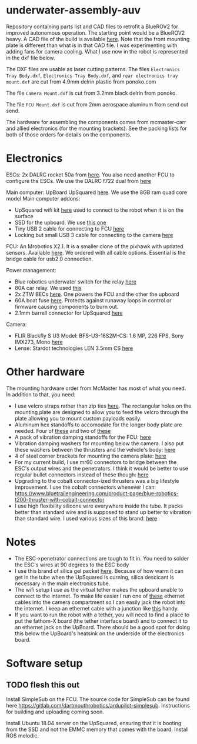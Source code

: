 # underwater-assembly-auv
Repository containing parts list and CAD files to retrofit a BlueROV2 for improved autonomous operation. The starting point would be a BlueROV2 heavy. A CAD file of the build is available [here](https://www.dropbox.com/s/99sjkslvtko1nd0/Electronics.igs?dl=0). Note that the front mounting plate is different than what is in that CAD file. I was experimenting with adding fans for camera cooling. What I use now in the robot is represented in the dxf file below.

The DXF files are usable as laser cutting patterns. The files `Electronics Tray Body.dxf`, `Electronics Tray Body.dxf`, and `rear electronics tray mount.dxf` are cut from 4.9mm delrin plastic from ponoko.com

The file `Camera Mount.dxf` is cut from 3.2mm black delrin from ponoko.

The file `FCU Mount.dxf` is cut from 2mm aerospace aluminum from send cut send.

The hardware for assembling the components comes from mcmaster-carr and allied electronics (for the mounting brackets). See the packing lists for both of those orders for details on the components.

# Electronics

ESCs: 2x DALRC rocket 50a from [here](https://www.getfpv.com/dalrc-rocket-50a-3-6s-blheli-32-4-in-1-esc.html). You also need another FCU to configure the ESCs. We use the DALRC f722 dual from [here](https://www.banggood.com/DALRC-F722-DUAL-STM32F722RGT6-F7-Flight-Controller-MPU6000-and-ICM20602-Built-in-OSD-for-RC-Drone-p-1346923.html?utm_source=google&utm_medium=cpc_ods&utm_campaign=arvin-cam-sds-view-tent-content&utm_content=arvin&gclid=EAIaIQobChMIp-L2zNah6gIVja_ICh15_QWHEAAYASAAEgIs4vD_BwE&cur_warehouse=CN)

Main computer: UpBoard UpSquared [here](https://up-board.org/upsquared/specifications/). We use the 8GB ram quad core model
Main computer addons:
  * UpSquared wifi kit [here](https://up-shop.org/m-2-2230-wifi-kit-wifi-802-11-ac-2t2r-for-up-squared-metal-chassis.html) used to connect to the robot when it is on the surface
  * SSD for the upboard. We use [this one](https://www.amazon.com/gp/product/B07GZLJD5R/ref=ppx_yo_dt_b_search_asin_title?ie=UTF8&psc=1)
  * Tiny USB 2 cable for connecting to FCU [here](https://www.amazon.com/gp/product/B01NAMTC5T/ref=ppx_yo_dt_b_search_asin_title?ie=UTF8&psc=1)
  * Locking but small USB 3 cable for connecting to the camera [here](https://www.usbfirewire.com/parts/rr-armsk-xxgr.html#RR-ARMSK-12GR)
  
FCU: An Mrobotics X2.1. It is a smaller clone of the pixhawk with updated sensors. Available [here](https://store.mrobotics.io/mRo-X2-1-Rev-2-p/mro-x2.1rv2-mr.htm). We ordered with all cable options. Essential is the bridge cable for usb2.0 connection.

Power management:
  * Blue robotics underwater switch for the relay [here](https://bluerobotics.com/store/comm-control-power/switch/switch-10-5a-r1/)
  * 80A car relay. We used [this](https://www.amazon.com/gp/product/B00RX11KLW/ref=ppx_yo_dt_b_search_asin_title?ie=UTF8&psc=1)
  * 2x ZTW BECs [here](https://www.amazon.com/gp/product/B071CHGWRM/ref=ppx_yo_dt_b_search_asin_title?ie=UTF8&psc=1). One powers the FCU and the other the upboard
  * 60A boat fuse [here](https://www.amazon.com/gp/product/B0000AXYEO/ref=ppx_yo_dt_b_search_asin_title?ie=UTF8&psc=1). Protects against runaway loops in control or firmware causing components to burn out.
  * 2.1mm barrell connector for UpSquared [here](https://www.amazon.com/gp/product/B081TV7SQ7/ref=ppx_yo_dt_b_search_asin_title?ie=UTF8&psc=1)
  
Camera:
  * FLIR Blackfly S U3 Model: BFS-U3-16S2M-CS: 1.6 MP, 226 FPS, Sony IMX273, Mono [here](https://www.flir.com/products/blackfly-s-usb3/?model=BFS-U3-16S2M-CS)
  * Lense: Stardot technologies LEN 3.5mm CS [here](http://stardot.com/megapixel-lenses)

# Other hardware

The mounting hardware order from McMaster has most of what you need. In addition to that, you need:

* I use velcro straps rather than zip ties [here](https://www.amazon.com/gp/your-account/order-history/ref=ppx_yo_dt_b_search_od?ie=UTF8&ij=&opt=ab&ref_=&search=112-1121929-5260201). The rectangular  holes on the mounting plate are designed to allow you to feed the velcro through the plate allowing you to mount custom payloads easily.
* Aluminum hex standoffs to accomodate for the longer body plate are needed. Four of [these](https://www.mcmaster.com/98952A108/) and two of [these](https://www.mcmaster.com/98952A118/)
* A pack of vibration damping standoffs for the FCU: [here](https://www.amazon.com/gp/product/B082ZNTKXT/ref=ppx_yo_dt_b_search_asin_image?ie=UTF8&psc=1)
* Vibration damping washers for mounting below the camera. I also put these washers between the thrusters and the vehicle's body: [here](https://www.amazon.com/gp/product/B077B5PPMQ/ref=ppx_yo_dt_b_search_asin_title?ie=UTF8&psc=1)
* 4 of steel corner brackets for mounting the camera plate: [here](https://www.alliedelec.com/product/keystone-electronics/4336/70181667/?referrer=search)
* For my current build, I use mr60 connectors to bridge between the ESC's output wires and the penetrators. I think it would be better to use regular bullet connectors instead of these though: [here](https://www.amazon.com/gp/product/B0711XJ3Q2/ref=ppx_yo_dt_b_search_asin_title?ie=UTF8&psc=1)
* Upgrading to the cobalt connector-ized thrusters was a big lifestyle improvement. I use the cobalt connectors whenever I can: https://www.bluetrailengineering.com/product-page/blue-robotics-t200-thruster-with-cobalt-connector
* I use high flexibility silicone wire everywhere inside the tube. It packs better than standard wire and is supposed to stand up better to vibration than standard wire. I used various sizes of this brand: [here](https://www.amazon.com/BNTECHGO-Silicone-Flexible-Resistant-Insulation/dp/B018H1BDP4/ref=pd_day0_23_1/146-2345653-4128354?_encoding=UTF8&pd_rd_i=B018H1BDP4&pd_rd_r=cafb2983-5c39-4335-8fcb-0022308be669&pd_rd_w=NUnrJ&pd_rd_wg=tu8oQ&pf_rd_p=ecf748b5-e796-4a0d-9a46-406a973ba8da&pf_rd_r=4QPC3SEZKFXJTSN7T173&psc=1&refRID=4QPC3SEZKFXJTSN7T173)


# Notes

* The ESC->penetrator connections are tough to fit in. You need to solder the ESC's wires at 90 degrees to the ESC body
* I use this brand of silica gel packet [here](https://www.amazon.com/gp/product/B01LZAQPEY/ref=ppx_yo_dt_b_search_asin_title?ie=UTF8&psc=1). Because of how warm it can get in the tube when the UpSquared is curning, silica descicant is necessary in the main electronics tube.
* The wifi setup I use as the virtual tether makes the upboard unable to connect to the internet. To make life easier I run one of [these](https://www.amazon.com/gp/product/B01IQWGKQ6/ref=ppx_yo_dt_b_search_asin_title?ie=UTF8&psc=1) ethernet cables into the camera compartment so I can easily jack the robot into the internet. I keep an ethernet cable with a junction like [this](https://www.amazon.com/gp/product/B016B13U9Y/ref=ppx_yo_dt_b_search_asin_title?ie=UTF8&psc=1) handy.
* If you want to run the robot with a tether, you will need to find a place to put the fathom-X board (the tether interface board) and to connect it to an ethernet jack on the UpBoard. There should be a good spot for doing this below the UpBoard's heatsink on the underside of the electronics board.

# Software setup

## TODO flesh this out

Install SimpleSub on the FCU. The source code for SimpleSub can be found here https://gitlab.com/dartmouthrobotics/ardupilot-simplesub. Instructions for building and uploading coming soon.

Install Ubuntu 18.04 server on the UpSquared, ensuring that it is booting from the SSD and not the EMMC memory that comes with the board. Install ROS melodic.
